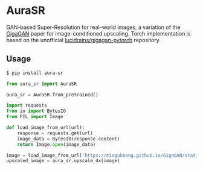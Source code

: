 # AuraSR
GAN-based Super-Resolution for real-world images, a variation of the [GigaGAN](https://mingukkang.github.io/GigaGAN/) paper for image-conditioned upscaling. Torch implementation is based on the unofficial [lucidrains/gigagan-pytorch](https://github.com/lucidrains/gigagan-pytorch) repository.

## Usage

```bash
$ pip install aura-sr
```

```python
from aura_sr import AuraSR

aura_sr = AuraSR.from_pretrained()
```

```python
import requests
from io import BytesIO
from PIL import Image

def load_image_from_url(url):
    response = requests.get(url)
    image_data = BytesIO(response.content)
    return Image.open(image_data)

image = load_image_from_url("https://mingukkang.github.io/GigaGAN/static/images/iguana_output.jpg").resize((256, 256))
upscaled_image = aura_sr.upscale_4x(image)
```
